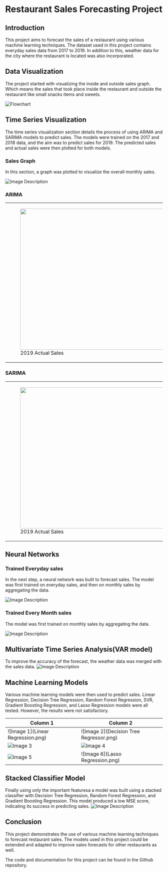 # Restaurant Sales Forecasting Project

## Introduction
This project aims to forecast the sales of a restaurant using various machine learning techniques. The dataset used in this project contains everyday sales data from 2017 to 2019. In addition to this, weather data for the city where the restaurant is located was also incorporated.

## Data Visualization
The project started with visualizing the inside and outside sales graph.
Which means the sales that took place inside the restaurant and outside the restaurant like small snacks items and sweets.

![Flowchart](sales.png)

## Time Series Visualization
The time series visualization section details the process of using ARIMA and SARIMA models to predict sales. The models were trained on the 2017 and 2018 data, and the aim was to predict sales for 2019. The predicted sales and actual sales were then plotted for both models.
### Sales Graph
In this section, a graph was plotted to visualize the overall monthly sales.

<img src="Dataset Visualozation.png" alt="Image Description">


### ARIMA

<table>
  <tr>
    <td>
      <figure>
        <img src="2019 Actual Sales(ARIMA).png" width="600" height="450">
        <figcaption>2019 Actual Sales</figcaption>
      </figure>
    </td>
    <td>
      <figure>
        <img src="2019 Sales Forecast(ARIMA).png" width="600" height="450">
        <figcaption>2019 Sales Forecast</figcaption>
      </figure>
    </td>
  </tr>
</table>


### SARIMA

<table>
  <tr>
    <td>
      <figure>
        <img src="2019 Actual Sales(ARIMA).png" width="600" height="450">
        <figcaption>2019 Actual Sales</figcaption>
      </figure>
    </td>
    <td>
      <figure>
        <img src="2019 Sales Forecast(SARIMA).png" width="600" height="450">
        <figcaption>2019 Sales Forecast</figcaption>
      </figure>
    </td>
  </tr>
</table>


## Neural Networks

### Trained Everyday sales

In the next step, a neural network was built to forecast sales. The model was first trained on everyday sales, and then on monthly sales by aggregating the data.

<img src="Neural networks Trained everyday sales.png" alt="Image Description">

### Trained Every Month sales

The model was first trained on monthly sales by aggregating the data.

<img src="Neural networks Trained everymonth sales.png" alt="Image Description">


## Multivariate Time Series Analysis(VAR model)
To improve the accuracy of the forecast, the weather data was merged with the sales data. 
<img src="VAR model.png" alt="Image Description">


## Machine Learning Models
Various machine learning models were then used to predict sales. Linear Regression, Decision Tree Regression, Random Forest Regression, SVR, Gradient Boosting Regression, and Lasso Regression models were all tested. However, the results were not satisfactory.

| Column 1 | Column 2 |
| --------| --------|
| ![Image 1](Linear Regression.png) | ![Image 2](Decision Tree Regressor.png) |
| ![Image 3](RandomForestRegressor.png) | ![Image 4](SVR.png) |
| ![Image 5](GradientBoostingRegressor.png) | ![Image 6](Lasso Regression.png) |




## Stacked Classifier Model
Finally using only the important featuresa a model was built using a stacked classifier with Decision Tree Regression, Random Forest Regression, and Gradient Boosting Regression. This model produced a low MSE score, indicating its success in predicting sales.
<img src="Stacked classifier.png" alt="Image Description">



## Conclusion
This project demonstrates the use of various machine learning techniques to forecast restaurant sales. The models used in this project could be extended and adapted to improve sales forecasts for other restaurants as well.

The code and documentation for this project can be found in the Github repository.
